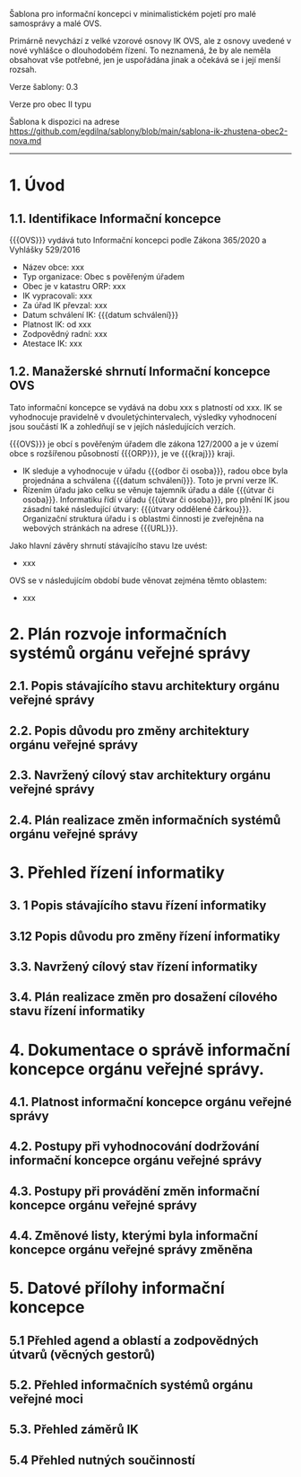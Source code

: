 Šablona pro informační koncepci v minimalistickém pojetí pro malé samosprávy a malé OVS.

Primárně nevychází z velké vzorové osnovy IK OVS, ale z osnovy uvedené v nové vyhlášce o dlouhodobém řízení. To neznamená, že by ale neměla obsahovat vše potřebné, jen je uspořádána jinak a očekává se i její menší rozsah.

Verze šablony: 0.3

Verze pro obec II typu

Šablona k dispozici na adrese https://github.com/egdilna/sablony/blob/main/sablona-ik-zhustena-obec2-nova.md

----------

# 1. Úvod
## 1.1. Identifikace Informační koncepce

{{{OVS}}} vydává tuto Informační koncepci podle Zákona 365/2020 a Vyhlášky 529/2016

* Název obce: xxx
* Typ organizace: Obec s pověřeným úřadem
* Obec je v katastru ORP: xxx
* IK vypracovali: xxx
* Za úřad IK převzal: xxx
* Datum schválení IK: {{{datum schválení}}}
* Platnost IK: od xxx
* Zodpovědný radní: xxx
* Atestace IK: xxx

## 1.2. Manažerské shrnutí Informační koncepce OVS

Tato informační koncepce se vydává na dobu xxx s platností od xxx. IK se vyhodnocuje pravidelně v dvouletýchintervalech, výsledky vyhodnocení jsou součástí IK a zohledňují se v jejích následujících verzích.

{{{OVS}}} je obcí s pověřeným úřadem dle zákona 127/2000 a je v území obce s rozšířenou působností {{{ORP}}}, je ve {{{kraj}}} kraji. 

* IK sleduje a vyhodnocuje v úřadu {{{odbor či osoba}}}, radou obce byla projednána a schválena {{{datum schválení}}}. Toto je první verze IK.
* Řízením úřadu jako celku se věnuje tajemník úřadu a dále {{{útvar či osoba}}}. Informatiku řídí v úřadu {{{útvar či osoba}}}, pro plnění IK jsou zásadní také následující útvary: {{{útvary oddělené čárkou}}}. Organizační struktura úřadu i s oblastmi činnosti je zveřejněna na webových stránkách na adrese {{{URL}}}.

Jako hlavní závěry shrnutí stávajícího stavu lze uvést:

* xxx

OVS se v následujícím období bude věnovat zejména těmto oblastem:

* xxx


# 2. Plán rozvoje informačních systémů orgánu veřejné správy
## 2.1. Popis stávajícího stavu architektury orgánu veřejné správy
## 2.2. Popis důvodu pro změny architektury orgánu veřejné správy
## 2.3. Navržený cílový stav architektury orgánu veřejné správy
## 2.4. Plán realizace změn informačních systémů orgánu veřejné správy
# 3. Přehled řízení informatiky
## 3. 1 Popis stávajícího stavu řízení informatiky
## 3.12 Popis důvodu pro změny řízení informatiky
## 3.3. Navržený cílový stav řízení informatiky
## 3.4. Plán realizace změn pro dosažení cílového stavu řízení informatiky
# 4. Dokumentace o správě informační koncepce orgánu veřejné správy.
## 4.1. Platnost informační koncepce orgánu veřejné správy
## 4.2. Postupy při vyhodnocování dodržování informační koncepce orgánu veřejné správy
## 4.3. Postupy při provádění změn informační koncepce orgánu veřejné správy
## 4.4. Změnové listy, kterými byla informační koncepce orgánu veřejné správy změněna
# 5. Datové přílohy informační koncepce
## 5.1 Přehled agend a oblastí a zodpovědných útvarů (věcných gestorů)

## 5.2. Přehled informačních systémů orgánu veřejné moci
## 5.3. Přehled záměrů IK
## 5.4 Přehled nutných součinností

